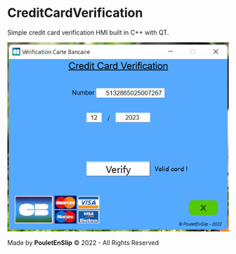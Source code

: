 # CreditCardVerification
Simple credit card verification HMI built in C++ with QT.

![0](https://github.com/PouletEnSlip/CreditCardVerification/blob/main/card.png)

Made by **PouletEnSlip** © 2022 - All Rights Reserved
